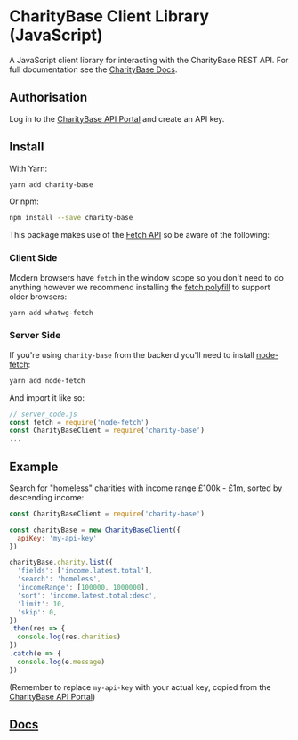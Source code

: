 # CharityBase Client Library (JavaScript)

A JavaScript client library for interacting with the CharityBase REST API.  For full documentation see the [CharityBase Docs](https://charity-base.github.io/charity-base-docs).

## Authorisation

Log in to the [CharityBase API Portal](https://charitybase.uk/api-portal) and create an API key.

## Install

With Yarn:

```bash
yarn add charity-base
```

Or npm:

```bash
npm install --save charity-base
```

This package makes use of the [Fetch API](https://developer.mozilla.org/en-US/docs/Web/API/Fetch_API) so be aware of the following:

### Client Side

Modern browsers have `fetch` in the window scope so you don't need to do anything however we recommend installing the [fetch polyfill](https://github.com/github/fetch) to support older browsers:

```bash
yarn add whatwg-fetch
```

### Server Side

If you're using `charity-base` from the backend you'll need to install [node-fetch](https://www.npmjs.com/package/node-fetch):

```bash
yarn add node-fetch
```

And import it like so:

```js
// server_code.js
const fetch = require('node-fetch')
const CharityBaseClient = require('charity-base')
...
```

## Example

Search for "homeless" charities with income range £100k - £1m, sorted by descending income:

```js
const CharityBaseClient = require('charity-base')

const charityBase = new CharityBaseClient({
  apiKey: 'my-api-key'
})

charityBase.charity.list({
  'fields': ['income.latest.total'],
  'search': 'homeless',
  'incomeRange': [100000, 1000000],
  'sort': 'income.latest.total:desc',
  'limit': 10,
  'skip': 0,
})
.then(res => {
  console.log(res.charities)
})
.catch(e => {
  console.log(e.message)
})
```

(Remember to replace `my-api-key` with your actual key, copied from the [CharityBase API Portal](https://charitybase.uk/api-portal))

## [Docs](https://charity-base.github.io/charity-base-docs)